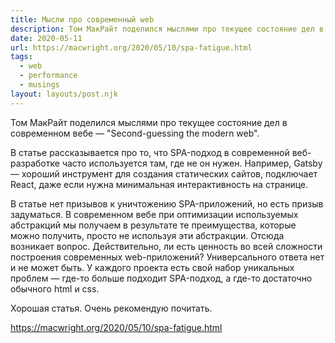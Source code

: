 ```yaml
---
title: Мысли про современный web
description: Том МакРайт поделился мыслями про текущее состояние дел в современном вебе
date: 2020-05-11
url: https://macwright.org/2020/05/10/spa-fatigue.html
tags:
  - web
  - performance
  - musings
layout: layouts/post.njk
---
```

Том МакРайт поделился мыслями про текущее состояние дел в современном вебе — "Second-guessing the modern web".

В статье рассказывается про то, что SPA-подход в современной веб-разработке часто используется там, где не он нужен. Например, Gatsby — хороший инструмент для создания статических сайтов, подключает React, даже если нужна минимальная интерактивность на странице.

В статье нет призывов к уничтожению SPA-приложений, но есть призыв задуматься. В современном вебе при оптимизации используемых абстракций мы получаем в результате те преимущества, которые можно получить, просто не используя эти абстракции. Отсюда возникает вопрос. Действительно, ли есть ценность во всей сложности построения современных web-приложений? Универсального ответа нет и не может быть. У каждого проекта есть свой набор уникальных проблем — где-то больше подходит SPA-подход, а где-то достаточно обычного html и css.

Хорошая статья. Очень рекомендую почитать.

https://macwright.org/2020/05/10/spa-fatigue.html
